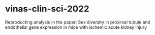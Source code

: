 # vinas-clin-sci-2022
Reproducting analysis in the paper: Sex diversity in proximal tubule and endothelial gene expression in mice with ischemic acute kidney injury
